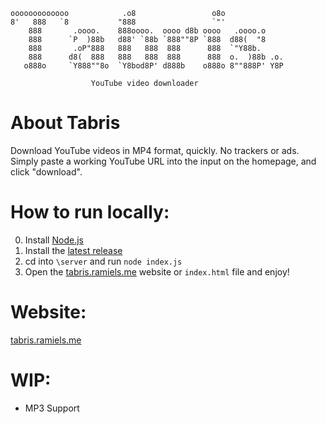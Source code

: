     ooooooooooooo            .o8                 o8o               
    8'   888   `8           "888                 `"'               
        888       .oooo.    888oooo.  oooo d8b oooo   .oooo.o     
        888      `P  )88b   d88' `88b `888""8P `888  d88(  "8     
        888       .oP"888   888   888  888      888  `"Y88b.      
        888      d8(  888   888   888  888      888  o.  )88b .o. 
       o888o     `Y888""8o  `Y8bod8P' d888b    o888o 8""888P' Y8P

                      YouTube video downloader
# About Tabris
Download YouTube videos in MP4 format, quickly. No trackers or ads.
Simply paste a working YouTube URL into the input on the homepage, and click "download".

# How to run locally:
0. Install [Node.js](https://nodejs.org/en/download)
1. Install the [latest release]()
2. cd into `\server` and run `node index.js`
3. Open the [tabris.ramiels.me]([https://tabris.ramiels.me/]) website or `index.html` file and enjoy!

# Website:
[tabris.ramiels.me]([https://tabris.ramiels.me/])

# WIP:
- MP3 Support